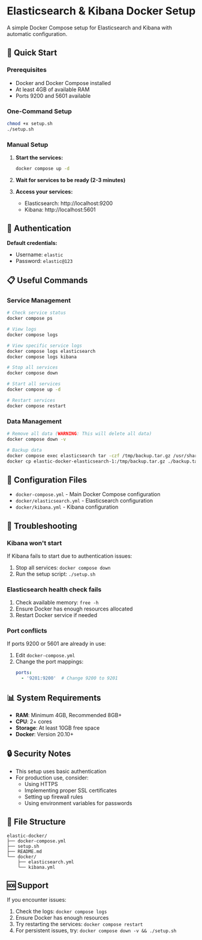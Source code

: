 # Elasticsearch & Kibana Docker Setup

A simple Docker Compose setup for Elasticsearch and Kibana with automatic configuration.

## 🚀 Quick Start

### Prerequisites
- Docker and Docker Compose installed
- At least 4GB of available RAM
- Ports 9200 and 5601 available

### One-Command Setup
```bash
chmod +x setup.sh
./setup.sh
```

### Manual Setup
1. **Start the services:**
   ```bash
   docker compose up -d
   ```

2. **Wait for services to be ready (2-3 minutes)**

3. **Access your services:**
   - Elasticsearch: http://localhost:9200
   - Kibana: http://localhost:5601

## 🔐 Authentication

**Default credentials:**
- Username: `elastic`
- Password: `elastic@123`

## 📋 Useful Commands

### Service Management
```bash
# Check service status
docker compose ps

# View logs
docker compose logs

# View specific service logs
docker compose logs elasticsearch
docker compose logs kibana

# Stop all services
docker compose down

# Start all services
docker compose up -d

# Restart services
docker compose restart
```

### Data Management
```bash
# Remove all data (WARNING: This will delete all data)
docker compose down -v

# Backup data
docker compose exec elasticsearch tar -czf /tmp/backup.tar.gz /usr/share/elasticsearch/data
docker cp elastic-docker-elasticsearch-1:/tmp/backup.tar.gz ./backup.tar.gz
```

## 🔧 Configuration Files

- `docker-compose.yml` - Main Docker Compose configuration
- `docker/elasticsearch.yml` - Elasticsearch configuration
- `docker/kibana.yml` - Kibana configuration

## 🐛 Troubleshooting

### Kibana won't start
If Kibana fails to start due to authentication issues:
1. Stop all services: `docker compose down`
2. Run the setup script: `./setup.sh`

### Elasticsearch health check fails
1. Check available memory: `free -h`
2. Ensure Docker has enough resources allocated
3. Restart Docker service if needed

### Port conflicts
If ports 9200 or 5601 are already in use:
1. Edit `docker-compose.yml`
2. Change the port mappings:
   ```yaml
   ports:
     - '9201:9200'  # Change 9200 to 9201
   ```

## 📊 System Requirements

- **RAM**: Minimum 4GB, Recommended 8GB+
- **CPU**: 2+ cores
- **Storage**: At least 10GB free space
- **Docker**: Version 20.10+

## 🔒 Security Notes

- This setup uses basic authentication
- For production use, consider:
  - Using HTTPS
  - Implementing proper SSL certificates
  - Setting up firewall rules
  - Using environment variables for passwords

## 📁 File Structure

```
elastic-docker/
├── docker-compose.yml
├── setup.sh
├── README.md
└── docker/
    ├── elasticsearch.yml
    └── kibana.yml
```

## 🆘 Support

If you encounter issues:
1. Check the logs: `docker compose logs`
2. Ensure Docker has enough resources
3. Try restarting the services: `docker compose restart`
4. For persistent issues, try: `docker compose down -v && ./setup.sh` 